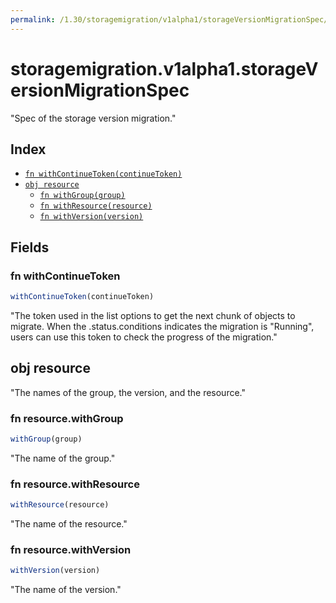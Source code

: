 ```yaml
---
permalink: /1.30/storagemigration/v1alpha1/storageVersionMigrationSpec/
---
```


# storagemigration.v1alpha1.storageVersionMigrationSpec

"Spec of the storage version migration."

## Index

* [`fn withContinueToken(continueToken)`](#fn-withcontinuetoken)
* [`obj resource`](#obj-resource)
  * [`fn withGroup(group)`](#fn-resourcewithgroup)
  * [`fn withResource(resource)`](#fn-resourcewithresource)
  * [`fn withVersion(version)`](#fn-resourcewithversion)

## Fields

### fn withContinueToken

```ts
withContinueToken(continueToken)
```

"The token used in the list options to get the next chunk of objects to migrate. When the .status.conditions indicates the migration is \"Running\", users can use this token to check the progress of the migration."

## obj resource

"The names of the group, the version, and the resource."

### fn resource.withGroup

```ts
withGroup(group)
```

"The name of the group."

### fn resource.withResource

```ts
withResource(resource)
```

"The name of the resource."

### fn resource.withVersion

```ts
withVersion(version)
```

"The name of the version."